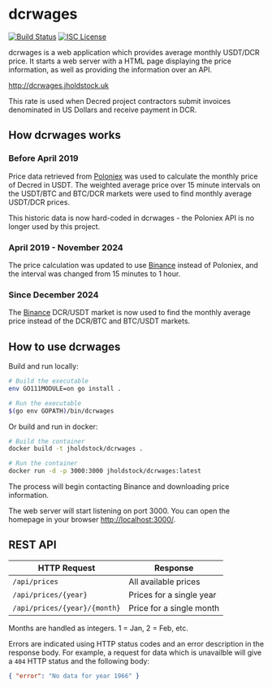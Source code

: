 # dcrwages

[![Build Status](https://github.com/jholdstock/dcrwages/workflows/Build%20and%20Test/badge.svg)](https://github.com/jholdstock/dcrwages/actions)
[![ISC License](http://img.shields.io/badge/license-ISC-blue.svg)](http://copyfree.org)

dcrwages is a web application which provides average monthly USDT/DCR price.
It starts a web server with a HTML page displaying the price information, as
well as providing the information over an API.

<http://dcrwages.jholdstock.uk>

This rate is used when Decred project contractors submit invoices denominated in
US Dollars and receive payment in DCR.

## How dcrwages works

### Before April 2019

Price data retrieved from [Poloniex](https://poloniex.com) was used to calculate
the monthly price of Decred in USDT.
The weighted average price over 15 minute intervals on the USDT/BTC and BTC/DCR
markets were used to find monthly average USDT/DCR prices.

This historic data is now hard-coded in dcrwages - the Poloniex API is no longer
used by this project.

### April 2019 - November 2024

The price calculation was updated to use [Binance](https://binance.com) instead
of Poloniex, and the interval was changed from 15 minutes to 1 hour.

### Since December 2024

The [Binance](https://binance.com) DCR/USDT market is now used to find the
monthly average price instead of the DCR/BTC and BTC/USDT markets.

## How to use dcrwages

Build and run locally:

```bash
# Build the executable
env GO111MODULE=on go install .

# Run the executable
$(go env GOPATH)/bin/dcrwages
```

Or build and run in docker:

```bash
# Build the container
docker build -t jholdstock/dcrwages .

# Run the container
docker run -d -p 3000:3000 jholdstock/dcrwages:latest
```

The process will begin contacting Binance and downloading price information.

The web server will start listening on port 3000.
You can open the homepage in your browser <http://localhost:3000/>.

## REST API

| HTTP Request                | Response                 |
|-----------------------------|--------------------------|
| `/api/prices`               | All available prices     |
| `/api/prices/{year}`        | Prices for a single year |
| `/api/prices/{year}/{month}`| Price for a single month |

Months are handled as integers. 1 = Jan, 2 = Feb, etc.

Errors are indicated using HTTP status codes and an error description in the
response body.
For example, a request for data which is unavailble will give a `404` HTTP
status and the following body:

```json
{ "error": "No data for year 1966" }
```
